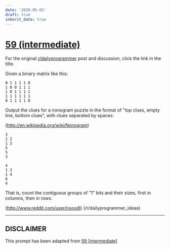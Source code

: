 ```yaml
---
date: '2020-05-03'
draft: true
inherit_date: true
---
```


# [59 (intermediate)](https://www.reddit.com/r/dailyprogrammer/comments/uh03h/622012_challenge_59_intermediate/)

For the original [r/dailyprogrammer](https://www.reddit.com/r/dailyprogrammer/) post and discussion, click the link in the title.

Given a binary matrix like this:


```
0 1 1 1 1 0
1 0 0 1 1 1
1 0 1 1 1 1
1 1 1 1 1 1
0 1 1 1 1 0
```
Output the clues for a nonogram puzzle in the format of "top clues, empty line, bottom clues", with clues separated by spaces:

(http://en.wikipedia.org/wiki/Nonogram)

```
3
1 2
1 3
5
5
3

4
1 3
1 4
6
4
```
That is, count the contiguous groups of "1" bits and their sizes, first in columns, then in rows.

(http://www.reddit.com/user/nooodl)
(/r/dailyprogrammer_ideas)

----
## **DISCLAIMER**
This prompt has been adapted from [59 [intermediate]](https://www.reddit.com/r/dailyprogrammer/comments/uh03h/622012_challenge_59_intermediate/
)
